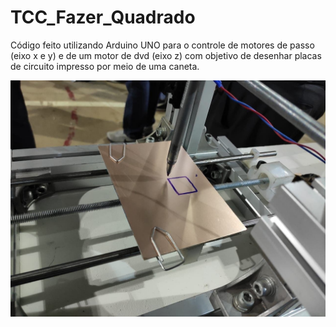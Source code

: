 # TCC_Fazer_Quadrado

Código feito utilizando Arduino UNO para o controle de motores de passo (eixo x e y) e de um motor de dvd (eixo z) com objetivo de desenhar placas de circuito impresso por meio de uma caneta.

![alt text](https://github.com/GabrielSan99/TCC_Fazer_Quadrado/blob/master/photo_2022-03-01_10-12-11.jpg?raw=true)

